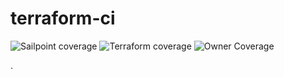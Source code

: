 # terraform-ci



![Sailpoint coverage](https://img.shields.io/badge/90%25-green?style=flat-square&logo=data:image/svg+xml;base64,PHN2ZyB2ZXJzaW9uPSIxLjIiIHhtbG5zPSJodHRwOi8vd3d3LnczLm9yZy8yMDAwL3N2ZyIgdmlld0JveD0iMCAwIDE1MzIgMTQ4OSIgd2lkdGg9IjE1MzIiIGhlaWdodD0iMTQ4OSI%2BCgk8dGl0bGU%2BU2FpbFBvaW50LUVTR1JlcG9ydC0yMDI0MTAyOS0xNyAoMik8L3RpdGxlPgoJPHN0eWxlPgoJCS5zMCB7IGZpbGw6ICNmZmZmZmYgfSAKCTwvc3R5bGU%2BCgk8cGF0aCBpZD0iUGF0aCA3IiBmaWxsLXJ1bGU9ImV2ZW5vZGQiIGNsYXNzPSJzMCIgZD0ibTEwNDguMiAxMDgwLjRoLTEwNDcuMmw4NjYtMTA4MC40IDE0NSA4NjIuNXptLTExMy4xLTEwMDcuOWw1OTYuNCAxMDA3LjloLTQyOC43bC05MC45LTU0N3ptMTIyLjggMTA1OS42bDYwLjkgMzU2LjYtMTAxNS45LTM1Ni42em01NC42IDBoNDAxLjJsLTM0NC42IDM0MC42eiIvPgo8L3N2Zz4%3D&&label=Sailpoint%20coverage)
![Terraform coverage](https://img.shields.io/badge/90%25-green?style=flat-square&logo=data:image/svg+xml;base64,PHN2ZyByb2xlPSJpbWciIHZpZXdCb3g9IjAgMCAyNCAyNCIgeG1sbnM9Imh0dHA6Ly93d3cudzMub3JnLzIwMDAvc3ZnIj48dGl0bGU+VGVycmFmb3JtPC90aXRsZT48cGF0aCBmaWxsPSIjZmZmZmZmIiBkPSJNMS40NCAwdjcuNTc1bDYuNTYxIDMuNzlWMy43ODd6bTIxLjEyIDQuMjI3bC02LjU2MSAzLjc5MXY3LjU3NGw2LjU2LTMuNzg3ek04LjcyIDQuMjN2Ny41NzVsNi41NjEgMy43ODdWOC4wMTh6bTAgOC40MDV2Ny41NzVMMTUuMjggMjR2LTcuNTc4eiIvPjwvc3ZnPg==&label=Terraform%20coverage)
![Owner Coverage](https://img.shields.io/badge/90%25-green?style=flat-square&label=Owner%20coverage)


.
